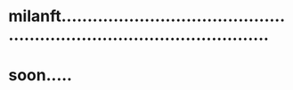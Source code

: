 # milanft.............................................................................................
# soon.....
